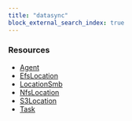 ```yaml
---
title: "datasync"
block_external_search_index: true
---
```


<!-- WARNING: this file was generated by Pulumi Docs Generator. -->
<!-- Do not edit by hand unless you're certain you know what you are doing! -->

<style>
  table td p { margin-top: 0; margin-bottom: 0; }
</style>

<h3>Resources</h3>
<ul class="api">
    <li><a href="agent"><span class="symbol resource"></span>Agent</a></li>
    <li><a href="efslocation"><span class="symbol resource"></span>EfsLocation</a></li>
    <li><a href="locationsmb"><span class="symbol resource"></span>LocationSmb</a></li>
    <li><a href="nfslocation"><span class="symbol resource"></span>NfsLocation</a></li>
    <li><a href="s3location"><span class="symbol resource"></span>S3Location</a></li>
    <li><a href="task"><span class="symbol resource"></span>Task</a></li>
</ul>

